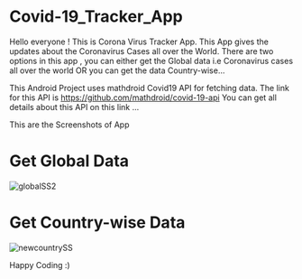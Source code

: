 # Covid-19_Tracker_App
Hello everyone !
This is Corona Virus Tracker App.
This App gives the updates about the Coronavirus Cases all over the World.
There are two options in this app , you can either get the Global data i.e Coronavirus cases all over the world 
OR
you can get the data Country-wise...

This Android Project uses mathdroid Covid19 API for fetching data.
The link for this API is  https://github.com/mathdroid/covid-19-api 
    You can get all details about this API on this link ...
    
 This are the Screenshots of App
 
 # Get Global Data
 
 ![globalSS2](https://user-images.githubusercontent.com/54996735/81376434-2cd00500-9121-11ea-8442-6d7cabda83e6.png)


# Get Country-wise Data
 
![newcountrySS](https://user-images.githubusercontent.com/54996735/81376654-a2d46c00-9121-11ea-968e-6f67d2eddc2a.png)


Happy Coding :)
